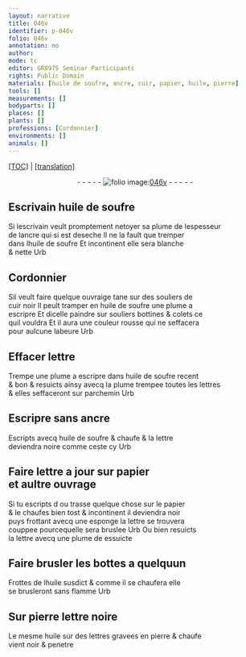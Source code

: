 ```yaml
---
layout: narrative
title: 046v
identifier: p-046v
folio: 046v
annotation: no
author:
mode: tc
editor: GR8975 Seminar Participants
rights: Public Domain
materials: [huile de soufre, ancre, cuir, papier, huile, pierre]
tools: []
measurements: []
bodyparts: []
places: []
plants: []
professions: [Cordonnier]
environments: []
animals: []
---
```


 <p><a href="{{ site.baseurl }}/diplomatic/">[TOC]</a> | <a href="{{ site.baseurl }}/texts/p-046v_tl/" target="_blank">[translation]</a></p><div class="folio" align="center">- - - - - <a href="http://gallica.bnf.fr/ark:/12148/btv1b10500001g/f98.image" target="_blank"><img src="https://cu-mkp.github.io/2017-workshop-edition/assets/photo-icon.png" alt="folio image: " style="display:inline-block; margin-bottom:-3px;"/>046v</a> - - - - - </div>  
  

## Escrivain <span class="m">huile de soufre</span>

 
 Si lescrivain veult promptement netoyer sa plume de lespesseur<br/> de l<span class="m">ancre</span> qui si est deseche Il ne la fault que tremper<br/> dans l<span class="m">huile de soufre</span> Et incontinent elle sera blanche<br/> & nette Urb
 
 
  

## <span class="pro">Cordonnier</span>

 
 Sil veult faire quelque ouvraige tane sur des souliers de<br/> <span class="m">cuir</span> noir Il peult tramper en <span class="m">huile de soufre</span> une plume a<br/> escripre Et dicelle paindre sur souliers bottines & colets ce<br/> quil vouldra Et il aura une couleur rousse qui ne seffacera<br/> pour aulcune labeure Urb
 
 
  

## Effacer l<span class="exp">ett</span>re

 
Trempe une plume a escripre dans <span class="m">huile de soufre</span> recent<br/> & bon & resuicts ainsy avecq la plume trempee toutes les l<span class="exp">ettr</span>es<br/> & elles seffaceront sur parchemin Urb
 
 
  

## Escripre sans <span class="m">ancre</span>

 
Escripts avecq <span class="m">huile de soufre</span> & chaufe & la l<span class="exp">ett</span>re<br/> deviendra noire comme ceste cy Urb
 
 
  

## Faire l<span class="exp">ett</span>re a jour sur <span class="m">papier</span><br/> et aultre ouvrage

 
 Si tu escripts <span class="del">d</span> ou trasse quelque chose sur le <span class="m">papier</span><br/> & le chaufes bien tost & incontinent il deviendra noir<br/> puys frottant avecq une esponge la l<span class="exp">ett</span>re se trouvera<br/> couppee pourcequelle sera bruslee Urb Ou bien resuicts<br/> la l<span class="exp">ett</span>re avecq une plume <span class="del">de</span> essuicte
 
 
  

## Faire brusler les bottes a quelquu<span class="exp">n</span>

 
Frottes de l<span class="m">huile</span> susdict & co<span class="exp">mm</span>e il se chaufera elle<br/> se brusleront sans flamme Urb
 
 
  

## Sur <span class="m">pierre</span> l<span class="exp">ett</span>re noire

 
Le mesme <span class="m">huile</span> sur des l<span class="exp">ett</span>res gravees en <span class="m">pierre</span> & chaufe<br/> vient noir & penetre
 
 